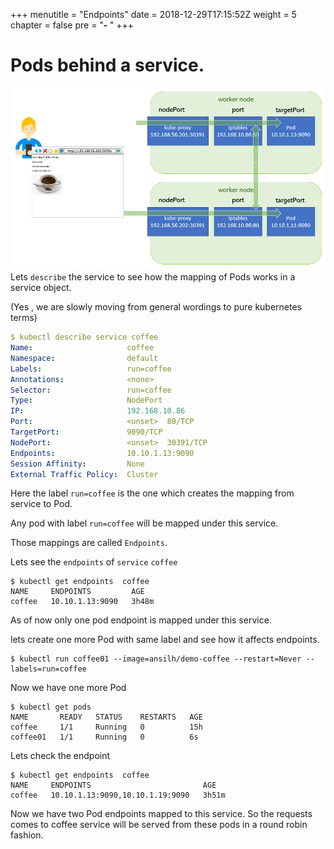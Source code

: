 +++
menutitle = "Endpoints"
date = 2018-12-29T17:15:52Z
weight = 5
chapter = false
pre = "<b>- </b>"
+++

# Pods behind a service.
![NodePod](nodeport.png?classes=shadow)
Lets `describe` the service to see how the mapping of Pods works in a service object.

(Yes , we are slowly moving from general wordings to pure kubernetes terms)
```yaml
$ kubectl describe service coffee
Name:                     coffee
Namespace:                default
Labels:                   run=coffee
Annotations:              <none>
Selector:                 run=coffee
Type:                     NodePort
IP:                       192.168.10.86
Port:                     <unset>  80/TCP
TargetPort:               9090/TCP
NodePort:                 <unset>  30391/TCP
Endpoints:                10.10.1.13:9090
Session Affinity:         None
External Traffic Policy:  Cluster
```

Here the label `run=coffee` is the one which creates the mapping from service to Pod.

Any pod with label `run=coffee` will be mapped under this service.

Those mappings are called `Endpoints`.

Lets see the `endpoints` of `service` `coffee`
```shell
$ kubectl get endpoints  coffee
NAME     ENDPOINTS         AGE
coffee   10.10.1.13:9090   3h48m
```

As of now only one pod endpoint is mapped under this service.

lets create one more Pod with same label and see how it affects endpoints.

```
$ kubectl run coffee01 --image=ansilh/demo-coffee --restart=Never --labels=run=coffee
```

Now we have one more Pod
```
$ kubectl get pods
NAME       READY   STATUS    RESTARTS   AGE
coffee     1/1     Running   0          15h
coffee01   1/1     Running   0          6s
```

Lets check the endpoint

```
$ kubectl get endpoints  coffee
NAME     ENDPOINTS                         AGE
coffee   10.10.1.13:9090,10.10.1.19:9090   3h51m
```

Now we have two Pod endpoints mapped to this service.
So the requests comes to coffee service will be served from these pods in a round robin fashion.
